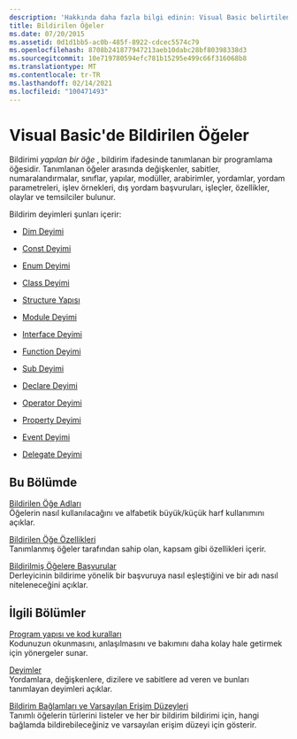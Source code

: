 ```yaml
---
description: 'Hakkında daha fazla bilgi edinin: Visual Basic belirtilen öğeler'
title: Bildirilen Öğeler
ms.date: 07/20/2015
ms.assetid: 0d1d1bb5-ac0b-485f-8922-cdcec5574c79
ms.openlocfilehash: 8708b241877947213aeb10dabc28bf80398338d3
ms.sourcegitcommit: 10e719780594efc781b15295e499c66f316068b8
ms.translationtype: MT
ms.contentlocale: tr-TR
ms.lasthandoff: 02/14/2021
ms.locfileid: "100471493"
---
```

# <a name="declared-elements-in-visual-basic"></a>Visual Basic'de Bildirilen Öğeler

Bildirimi *yapılan bir öğe* , bildirim ifadesinde tanımlanan bir programlama öğesidir. Tanımlanan öğeler arasında değişkenler, sabitler, numaralandırmalar, sınıflar, yapılar, modüller, arabirimler, yordamlar, yordam parametreleri, işlev örnekleri, dış yordam başvuruları, işleçler, özellikler, olaylar ve temsilciler bulunur.  
  
 Bildirim deyimleri şunları içerir:  
  
- [Dim Deyimi](../../../language-reference/statements/dim-statement.md)  
  
- [Const Deyimi](../../../language-reference/statements/const-statement.md)  
  
- [Enum Deyimi](../../../language-reference/statements/enum-statement.md)  
  
- [Class Deyimi](../../../language-reference/statements/class-statement.md)  
  
- [Structure Yapısı](../../../language-reference/statements/structure-statement.md)  
  
- [Module Deyimi](../../../language-reference/statements/module-statement.md)  
  
- [Interface Deyimi](../../../language-reference/statements/interface-statement.md)  
  
- [Function Deyimi](../../../language-reference/statements/function-statement.md)  
  
- [Sub Deyimi](../../../language-reference/statements/sub-statement.md)  
  
- [Declare Deyimi](../../../language-reference/statements/declare-statement.md)  
  
- [Operator Deyimi](../../../language-reference/statements/operator-statement.md)  
  
- [Property Deyimi](../../../language-reference/statements/property-statement.md)  
  
- [Event Deyimi](../../../language-reference/statements/event-statement.md)  
  
- [Delegate Deyimi](../../../language-reference/statements/delegate-statement.md)  
  
## <a name="in-this-section"></a>Bu Bölümde  

 [Bildirilen Öğe Adları](declared-element-names.md)  
 Öğelerin nasıl kullanılacağını ve alfabetik büyük/küçük harf kullanımını açıklar.  
  
 [Bildirilen Öğe Özellikleri](declared-element-characteristics.md)  
 Tanımlanmış öğeler tarafından sahip olan, kapsam gibi özellikleri içerir.  
  
 [Bildirilmiş Öğelere Başvurular](references-to-declared-elements.md)  
 Derleyicinin bildirime yönelik bir başvuruya nasıl eşleştiğini ve bir adı nasıl niteleneceğini açıklar.  
  
## <a name="related-sections"></a>İlgili Bölümler  

 [Program yapısı ve kod kuralları](../../program-structure/program-structure-and-code-conventions.md)  
 Kodunuzun okunmasını, anlaşılmasını ve bakımını daha kolay hale getirmek için yönergeler sunar.  
  
 [Deyimler](../../../language-reference/statements/index.md)  
 Yordamlara, değişkenlere, dizilere ve sabitlere ad veren ve bunları tanımlayan deyimleri açıklar.  
  
 [Bildirim Bağlamları ve Varsayılan Erişim Düzeyleri](../../../language-reference/statements/declaration-contexts-and-default-access-levels.md)  
 Tanımlı öğelerin türlerini listeler ve her bir bildirim bildirimi için, hangi bağlamda bildirebileceğiniz ve varsayılan erişim düzeyi için gösterir.
